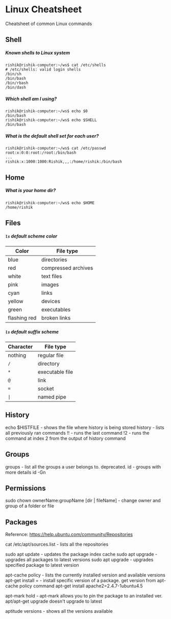 # Linux Cheatsheet
Cheatsheet of common Linux commands

## Shell
##### Known shells to Linux system
```
rishik@rishik-computer:~/ws$ cat /etc/shells
# /etc/shells: valid login shells
/bin/sh
/bin/bash
/bin/rbash
/bin/dash
```
##### Which shell am I using?
```
rishik@rishik-computer:~/ws$ echo $0
/bin/bash
rishik@rishik-computer:~/ws$ echo $SHELL
/bin/bash
```
##### What is the default shell set for each user?
```
rishik@rishik-computer:~/ws$ cat /etc/passwd
root:x:0:0:root:/root:/bin/bash
...
rishik:x:1000:1000:Rishik,,,:/home/rishik:/bin/bash
```

## Home
##### What is your home dir?
```
rishik@rishik-computer:~/ws$ echo $HOME
/home/rishik
```

## Files
##### `ls` default scheme color

| Color | File type |
| --- | --- |
| blue	| directories |
| red	| compressed archives |
| white	| text files |
| pink	| images |
| cyan	| links |
| yellow	| devices |
| green	| executables |
| flashing red	| broken links |

##### `ls` default suffix scheme

| Character |	File type |
| --- | --- |
| nothing |	regular file |
| `/`	 |directory |
| `*`	 |executable file |
| `@`	 |link |
| `=`	 |socket |
| `\|` |	named pipe |


## History
echo $HISTFILE - shows the file where history is being stored
history - lists all previously ran commands
!! - runs the last command
!2 - runs the command at index 2 from the output of history command

## Groups
groups <userid> - list all the groups a user belongs to. deprecated.
id <userid> - groups with more details
id -Gn <userid>

## Permissions
sudo chown ownerName:groupName [dir | fileName] - change owner and group of a folder or file

## Packages
Reference: https://help.ubuntu.com/community/Repositories

cat /etc/apt/sources.list - lists all the repositories

sudo apt update - updates the package index cache
sudo apt upgrade - upgrades all packages to latest versions
sudo apt upgrade <package-name> - upgrades specified package to latest version

apt-cache policy <package-name> - lists the currently installed version and available versions
apt-get install <package-name>=<version> - install specific version of a package. get version from apt-cache policy command
apt-get install apache2=2.4.7-1ubuntu4.5

apt-mark hold <package-name> - apt-mark allows you to pin the package to an installed ver. apt/apt-get upgrade doesn't upgrade to latest 

aptitude versions <package-name> - shows all the versions available